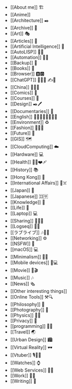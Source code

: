 - [[About me]] 🏗️
- [[Anime]]
- [[Architecture]] ✒️
- [[Archive]] 💽
- [[Art]] 🎭
- [[Articles]] 📜
- [[Artificial Intelligence]] 🤖
- [[AutoLISP]] 🧑‍💻
- [[Automation]] 🧑‍💻
- [[Backup]] 💾
- [[Books]] 📖
- [[Browser]] 🅱️🅾️
- [[ChatGPT]] 🤖🤖🤖 ✍️📝
- [[China]] 🏮😡🥵
- [[Comics]] 📖
- [[Courses]] 🏫
- [[Design]] ✒️🖊️
- [[Documentaries]] 🎥
- [[English]] 👨‍🦰👨‍🦱👨‍🦳🙆‍♂️
- [[Environment]] ♻️
- [[Fashion]] 👔🥻👖
- [[Future]] 💫
- [[GIS]] 🗺️
- [[CloudComputing]] ☁️
- [[Hardware]] 💻
- [[Health]] 🧑‍⚕️❤️‍🩹
- [[History]] 📚
- [[Hong Kong]] 🧧
- [[International Affairs]] 🤒☠️
- [[Japan]] 🗾
- [[Japanese]] 🈁🈂️
- [[Knowledge]] 🏫
- [[Life]] 👲
- [[Laptop]] 💻
- [[Sharing]] 🤚🫲🫳
- [[Logseq]] 📔📝
- [[ラブライブ]] 🎶👧👧
- [[Networking]] ⚙️
- [[NSFW]] 🔞
- [[macOS]] 💻
- [[Minimalism]] 💆‍♀️
- [[Mobile devices]] 📲💻
- [[Movie]] 🍿🎬
- [[Music]] 🎶
- [[News]] 🗞️
- [[Other interesting things]]
- [[Online Tools]] ⚒️🔍
- [[Philosophy]] 🤔
- [[Photography]] 📸
- [[Physics]] 🧑‍🔬
- [[Privacy]] 🔑
- [[programming]] 🧑‍💻
- [[Travel]] 🌏
- [[Urban Design]] 🏙️
- [[Virtual Reality]] 🕶️
- [[Vtuber]] 🎙️👧🌠
- [[Watches]] ⌚
- [[Web Services]] 🧑‍💻
- [[Work]] 👨‍💼
- [[Writing]] 📝